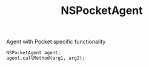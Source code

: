 ﻿---
uid: crmscript_ref_NSPocketAgent
title: NSPocketAgent
intellisense: Void.NSPocketAgent
keywords: NSPocketAgent
so.topic: reference
---

Agent with Pocket specific functionality

```crmscript
NSPocketAgent agent;
agent.callMethod(arg1, arg2);
```
